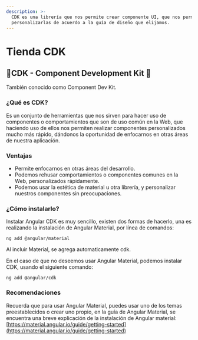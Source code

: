 ```yaml
---
description: >-
  CDK es una librería que nos permite crear componente UI, que nos permite
  personalizarlas de acuerdo a la guía de diseño que elijamos.
---
```


# Tienda CDK



## 🎈CDK - Component Development Kit 🎈

También conocido como Component Dev Kit.

### **¿Qué es CDK?**

Es un conjunto de herramientas que nos sirven para hacer uso de componentes o comportamientos que son de uso común en la Web, que haciendo uso de ellos nos permiten realizar componentes personalizados mucho más rápido, dándonos la oportunidad de enfocarnos en otras áreas de nuestra aplicación.

### **Ventajas**

* Permite enfocarnos en otras áreas del desarrollo.
* Podemos rehusar comportamientos o componentes comunes en la Web, personalizados rápidamente.
* Podemos usar la estética de material u otra librería, y personalizar nuestros componentes sin preocupaciones.

### **¿Cómo instalarlo?**

Instalar Angular CDK es muy sencillo, existen dos formas de hacerlo, una es realizando la instalación de Angular Material, por línea de comandos:

```text
ng add @angular/material
```

Al incluir Material, se agrega automaticamente cdk.

En el caso de que no deseemos usar Angular Material, podemos instalar CDK, usando el siguiente comando:

```text
ng add @angular/cdk
```

### **Recomendaciones**

Recuerda que para usar Angular Material, puedes usar uno de los temas preestablecidos o crear uno propio, en la guía de Angular Material, se encuentra una breve explicación de la instalación de Angular material: [https://material.angular.io/guide/getting-started](https://material.angular.io/guide/getting-started)

